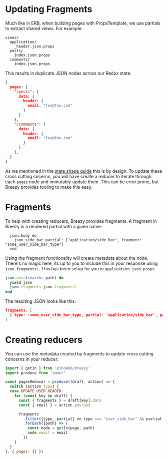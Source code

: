 # Updating Fragments

Much like in ERB, when building pages with PropsTemplate, we use partials to extract shared views. For example:

```
views/
  application/
    _header.json.props
  posts/
    index.json.props
  comments/
    index.json.props
```

This results in duplicate JSON nodes across our Redux state:

```json
{
  pages: {
    "/posts": {
      data: {
        header: {
          email: "foo@foo.com"
        }
      }
    },
    "/comments": {
      data: {
        header: {
          email: "foo@foo.com"
        }
      }
    },
  }
}
```

As we mentioned in the [state shape guide](docs/redux-state-shape.md) this is by design. To update these cross cutting cocerns, you will have create a reducer to iterate through each `pages` node and immutably update them. This can be error prone, but Breezy provides tooling to make this easy.

# Fragments

To help with creating reducers, Breezy provides fragments. A fragment in Breezy is a rendered partial with a given name:

```
  json.body do
    json.side_bar partial: ["application/side_bar", fragment: "some_user_side_bar_type"]
  end
```

Using the fragment functionality will create metadata about the node. There's no magic here, its up to you to include this in your response using `json.fragments!`. This has been setup for you in `application.json.props`:

```ruby
json.data(search: path) do
  yield json
  json.fragments json.fragments!
end
```

The resulting JSON looks like this:

```json
fragments: [
  { type: :some_user_side_bar_type, partial: 'application/side_bar', path: 'body.sidebar' },
]
```

# Creating reducers

You can use the metadata created by fragments to update cross cutting concerns in your reducer:

```javascript
import { getIn } from '@jho406/breezy'
import produce from "immer"

const pagesReducer = produce((draft, action) => {
  switch (action.type) {
  case UPDATE_USER_HEADER:
    for (const key in draft) {
      const { fragments } = draft[key].data
      const { email } = action.payload

      fragments
        .filter({type, partial} => type === "user_side_bar" && partial === "application/side_bar")
        .forEach({path} => {
          const node = getIn(page, path)
          node.email = email
        })
    }
  }
}, { pages: {} })
```
